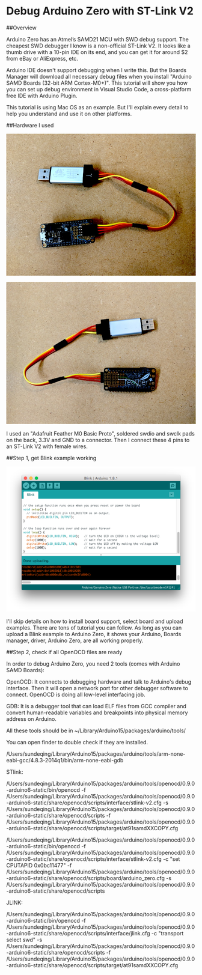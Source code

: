 # Debug Arduino Zero with ST-Link V2

##Overview
 
Arduino Zero has an Atmel’s SAMD21 MCU with SWD debug support. The cheapest SWD debugger I know is a non-official ST-Link V2. It looks like a thumb drive with a 10-pin IDE on its end, and you can get it for around $2 from eBay or AliExpress, etc.

Arduino IDE doesn't support debugging when I write this. But the Boards Manager will download all necessary debug files when you install "Arduino SAMD Boards (32-bit ARM Cortex-M0+)". This tutorial will show you how you can set up debug environment in Visual Studio Code, a cross-platform free IDE with Arduino Plugin.

This tutorial is using Mac OS as an example. But I'll explain every detail to help you understand and use it on other platforms.  

##Hardware I used

![front img](https://github.com/DeqingSun/Debug-Arduino-Zero-with-ST-Link-V2/raw/master/img/ArduinoSTLinkFront.jpg)

![back img](https://github.com/DeqingSun/Debug-Arduino-Zero-with-ST-Link-V2/raw/master/img/ArduinoSTLinkBack.jpg)

I used an "Adafruit Feather M0 Basic Proto", soldered swdio and swclk pads on the back, 3.3V and GND to a connector. Then I connect these 4 pins to an ST-Link V2 with female wires. 

##Step 1, get Blink example working

![Blink img](https://github.com/DeqingSun/Debug-Arduino-Zero-with-ST-Link-V2/raw/master/img/blinkExample.png)

I'll skip details on how to install board support, select board and upload examples. There are tons of tutorial you can follow. As long as you can upload a Blink example to Arduino Zero, it shows your Arduino, Boards manager, driver, Arduino Zero, are all working properly.

##Step 2, check if all OpenOCD files are ready

In order to debug Arduino Zero, you need 2 tools (comes with Arduino SAMD Boards):

OpenOCD: It connects to debugging hardware and talk to Arduino's debug interface. Then it will open a network port for other debugger software to connect. OpenOCD is doing all low-level interfacing job.

GDB: It is a debugger tool that can load ELF files from GCC compiler and convert human-readable variables and breakpoints into physical memory address on Arduino. 

All these tools should be in ~/Library/Arduino15/packages/arduino/tools/ 

You can open finder to double check if they are installed.








/Users/sundeqing/Library/Arduino15/packages/arduino/tools/arm-none-eabi-gcc/4.8.3-2014q1/bin/arm-none-eabi-gdb

STlink:

/Users/sundeqing/Library/Arduino15/packages/arduino/tools/openocd/0.9.0-arduino6-static/bin/openocd -f /Users/sundeqing/Library/Arduino15/packages/arduino/tools/openocd/0.9.0-arduino6-static/share/openocd/scripts/interface/stlink-v2.cfg -s /Users/sundeqing/Library/Arduino15/packages/arduino/tools/openocd/0.9.0-arduino6-static/share/openocd/scripts -f /Users/sundeqing/Library/Arduino15/packages/arduino/tools/openocd/0.9.0-arduino6-static/share/openocd/scripts/target/at91samdXXCOPY.cfg 

/Users/sundeqing/Library/Arduino15/packages/arduino/tools/openocd/0.9.0-arduino6-static/bin/openocd -f /Users/sundeqing/Library/Arduino15/packages/arduino/tools/openocd/0.9.0-arduino6-static/share/openocd/scripts/interface/stlink-v2.cfg -c "set CPUTAPID 0x0bc11477" -f /Users/sundeqing/Library/Arduino15/packages/arduino/tools/openocd/0.9.0-arduino6-static/share/openocd/scripts/board/arduino_zero.cfg -s /Users/sundeqing/Library/Arduino15/packages/arduino/tools/openocd/0.9.0-arduino6-static/share/openocd/scripts


JLINK:

/Users/sundeqing/Library/Arduino15/packages/arduino/tools/openocd/0.9.0-arduino6-static/bin/openocd -f /Users/sundeqing/Library/Arduino15/packages/arduino/tools/openocd/0.9.0-arduino6-static/share/openocd/scripts/interface/jlink.cfg  -c "transport select swd" -s /Users/sundeqing/Library/Arduino15/packages/arduino/tools/openocd/0.9.0-arduino6-static/share/openocd/scripts -f /Users/sundeqing/Library/Arduino15/packages/arduino/tools/openocd/0.9.0-arduino6-static/share/openocd/scripts/target/at91samdXXCOPY.cfg 

